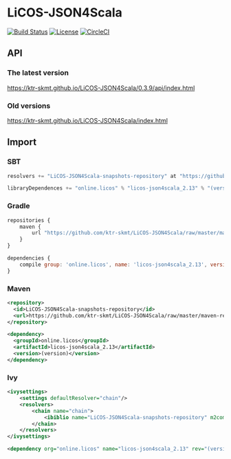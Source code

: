 # LiCOS-JSON4Scala

[![Build Status](https://travis-ci.org/ktr-skmt/LiCOS-JSON4Scala.svg?branch=master)](https://travis-ci.org/ktr-skmt/LiCOS-JSON4Scala)
[![License](https://img.shields.io/badge/License-Apache%202.0-blue.svg)](https://github.com/ktr-skmt/LiCOS-JSON4Scala/blob/master/LICENSE)
[![CircleCI](https://circleci.com/gh/ktr-skmt/LiCOS-JSON4Scala.svg?style=svg)](https://circleci.com/gh/ktr-skmt/LiCOS-JSON4Scala)

## API

### The latest version

https://ktr-skmt.github.io/LiCOS-JSON4Scala/0.3.9/api/index.html

### Old versions

https://ktr-skmt.github.io/LiCOS-JSON4Scala/index.html

## Import

### SBT

```scala
resolvers += "LiCOS-JSON4Scala-snapshots-repository" at "https://github.com/ktr-skmt/LiCOS-JSON4Scala/raw/master/maven-repo/snapshots"
```

```scala
libraryDependences += "online.licos" % "licos-json4scala_2.13" % "(version)"
```

### Gradle

```javascript
repositories {
    maven {
        url "https://github.com/ktr-skmt/LiCOS-JSON4Scala/raw/master/maven-repo/snapshots"
    }
}
```

```javascript
dependencies {
    compile group: 'online.licos', name: 'licos-json4scala_2.13', version: '(version)'
}
```

### Maven

```xml
<repository>
  <id>LiCOS-JSON4Scala-snapshots-repository</id>
  <url>https://github.com/ktr-skmt/LiCOS-JSON4Scala/raw/master/maven-repo/snapshots</url>
</repository>
```

```xml
<dependency>
  <groupId>online.licos</groupId>
  <artifactId>licos-json4scala_2.13</artifactId>
  <version>(version)</version>
</dependency>
```

### Ivy

```xml
<ivysettings>
    <settings defaultResolver="chain"/>
    <resolvers>
        <chain name="chain">
            <ibiblio name="LiCOS-JSON4Scala-snapshots-repository" m2compatible="true" root="https://github.com/ktr-skmt/LiCOS-JSON4Scala/raw/master/maven-repo/snapshots"/>
        </chain>
    </resolvers>
</ivysettings>
```

```xml
<dependency org="online.licos" name="licos-json4scala_2.13" rev="(version)"/>
```
